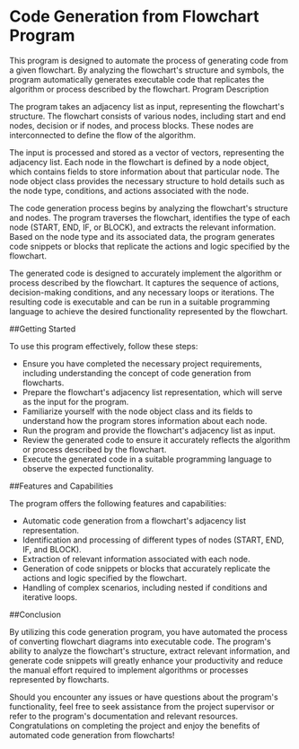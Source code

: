# Code Generation from Flowchart Program

This program is designed to automate the process of generating code from a given flowchart. By analyzing the flowchart's structure and symbols, the program automatically generates executable code that replicates the algorithm or process described by the flowchart.
Program Description

The program takes an adjacency list as input, representing the flowchart's structure. The flowchart consists of various nodes, including start and end nodes, decision or if nodes, and process blocks. These nodes are interconnected to define the flow of the algorithm.

The input is processed and stored as a vector of vectors, representing the adjacency list. Each node in the flowchart is defined by a node object, which contains fields to store information about that particular node. The node object class provides the necessary structure to hold details such as the node type, conditions, and actions associated with the node.

The code generation process begins by analyzing the flowchart's structure and nodes. The program traverses the flowchart, identifies the type of each node (START, END, IF, or BLOCK), and extracts the relevant information. Based on the node type and its associated data, the program generates code snippets or blocks that replicate the actions and logic specified by the flowchart.

The generated code is designed to accurately implement the algorithm or process described by the flowchart. It captures the sequence of actions, decision-making conditions, and any necessary loops or iterations. The resulting code is executable and can be run in a suitable programming language to achieve the desired functionality represented by the flowchart.

##Getting Started

To use this program effectively, follow these steps:

  - Ensure you have completed the necessary project requirements, including understanding the concept of code generation from flowcharts.
  - Prepare the flowchart's adjacency list representation, which will serve as the input for the program.
  - Familiarize yourself with the node object class and its fields to understand how the program stores information about each node.
  - Run the program and provide the flowchart's adjacency list as input.
  - Review the generated code to ensure it accurately reflects the algorithm or process described by the flowchart.
  - Execute the generated code in a suitable programming language to observe the expected functionality.

##Features and Capabilities

The program offers the following features and capabilities:

  - Automatic code generation from a flowchart's adjacency list representation.
  - Identification and processing of different types of nodes (START, END, IF, and BLOCK).
  - Extraction of relevant information associated with each node.
  - Generation of code snippets or blocks that accurately replicate the actions and logic specified by the flowchart.
  - Handling of complex scenarios, including nested if conditions and iterative loops.

##Conclusion

By utilizing this code generation program, you have automated the process of converting flowchart diagrams into executable code. The program's ability to analyze the flowchart's structure, extract relevant information, and generate code snippets will greatly enhance your productivity and reduce the manual effort required to implement algorithms or processes represented by flowcharts.

Should you encounter any issues or have questions about the program's functionality, feel free to seek assistance from the project supervisor or refer to the program's documentation and relevant resources. Congratulations on completing the project and enjoy the benefits of automated code generation from flowcharts!
